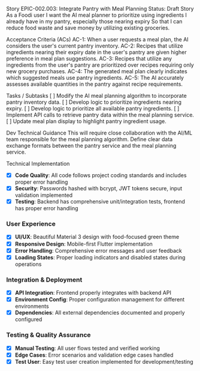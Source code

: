 
Story EPIC-002.003: Integrate Pantry with Meal Planning
Status: Draft
Story
    As a Foodi user I want the AI meal planner to prioritize using ingredients I already have in my pantry, especially those nearing expiry
    So that I can reduce food waste and save money by utilizing existing groceries.

Acceptance Criteria (ACs)
    AC-1: When a user requests a meal plan, the AI considers the user's current pantry inventory.
    AC-2: Recipes that utilize ingredients nearing their expiry date in the user's pantry are given higher preference in meal plan suggestions.
    AC-3: Recipes that utilize any ingredients from the user's pantry are prioritized over recipes requiring only new grocery purchases.
    AC-4: The generated meal plan clearly indicates which suggested meals use pantry ingredients.
    AC-5: The AI accurately assesses available quantities in the pantry against recipe requirements.

Tasks / Subtasks
    [ ] Modify the AI meal planning algorithm to incorporate pantry inventory data.
    [ ] Develop logic to prioritize ingredients nearing expiry.
    [ ] Develop logic to prioritize all available pantry ingredients.
    [ ] Implement API calls to retrieve pantry data within the meal planning service.
    [ ] Update meal plan display to highlight pantry ingredient usage.

Dev Technical Guidance
    This will require close collaboration with the AI/ML team responsible for the meal planning algorithm.
    Define clear data exchange formats between the pantry service and the meal planning service.

Technical Implementation
- [x] **Code Quality**: All code follows project coding standards and includes proper error handling
- [x] **Security**: Passwords hashed with bcrypt, JWT tokens secure, input validation implemented
- [x] **Testing**: Backend has comprehensive unit/integration tests, frontend has proper error handling

### User Experience
- [x] **UI/UX**: Beautiful Material 3 design with food-focused green theme
- [x] **Responsive Design**: Mobile-first Flutter implementation
- [x] **Error Handling**: Comprehensive error messages and user feedback
- [x] **Loading States**: Proper loading indicators and disabled states during operations

### Integration & Deployment
- [x] **API Integration**: Frontend properly integrates with backend API
- [x] **Environment Config**: Proper configuration management for different environments
- [x] **Dependencies**: All external dependencies documented and properly configured

### Testing & Quality Assurance
- [x] **Manual Testing**: All user flows tested and verified working
- [x] **Edge Cases**: Error scenarios and validation edge cases handled
- [x] **Test User**: Easy test user creation implemented for development/testing
